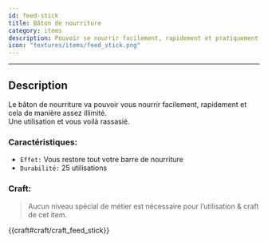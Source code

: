 ```yaml
---
id: feed-stick
title: Bâton de nourriture
category: items
description: Pouvoir se nourrir facilement, rapidement et pratiquement illimité
icon: "textures/items/feed_stick.png"
---
```

___
## Description

Le bâton de nourriture va pouvoir vous nourrir facilement, rapidement et cela de manière assez illimité.  
Une utilisation et vous voilà rassasié.

### Caractéristiques:

* ``Effet:`` Vous restore tout votre barre de nourriture
* ``Durabilité:`` 25 utilisations
    
### Craft: 

> Aucun niveau spécial de métier est nécessaire pour l’utilisation & craft de cet item.  

{{craft#craft/craft_feed_stick}}
